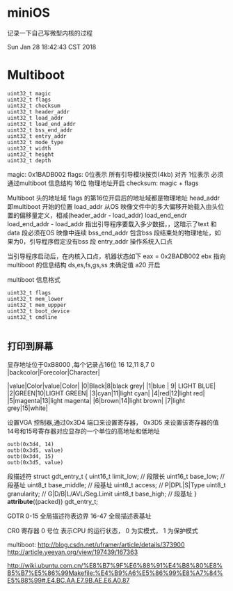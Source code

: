 # miniOS

记录一下自己写微型内核的过程

Sun Jan 28 18:42:43 CST 2018 

# Multiboot
```
uint32_t magic
uint32_t flags
uint32_t checksum
uint32_t header_addr
uint32_t load_addr
uint32_t load_end_addr
uint32_t bss_end_addr
uint32_t entry_addr
uint32_t mode_type
uint32_t width
uint32_t height
uint32_t depth
```

magic: 0x1BADB002
flags: 0位表示 所有引导模块按页(4kb) 对齐
       1位表示 	必须通过multiboot 信息结构
       16位 物理地址开启
checksum: magic + flags

Multiboot 头的地址域
flags 的第16位开启后的地址域都是物理地址
head\_addr 即multiboot 开始的位置
load\_addr 从OS 映像文件中的多大偏移开始载入由头位置的偏移量定义，相减(header\_addr - load\_addr) 
load\_end\_endr load\_end\_addr - load\_addr 指出引导程序要载入多少数据，，这暗示了text 和data 段必须在OS 映像中连续
bss\_end\_addr 包含bss 段结束处的物理地址，如果为0，引导程序假定没有bss 段
entry\_addr 操作系统入口点

当引导程序启动后，在内核入口点，机器状态如下
eax = 0x2BADB002
ebx 指向multiboot 的信息结构
ds,es,fs,gs,ss 未确定值
a20 开启

multiboot 信息格式

```
uint32_t flags
uint32_t mem_lower    
uint32_t mem_uppper   
uint32_t boot_device  
uint32_t cmdline      


```







## 打印到屏幕

显存地址位于0xB8000 ,每个记录占16位
16   12,11      8,7    0
|backcolor|Forecolor|Character|

|value|Color|value|Color|
|0|Black|8|black grey|
|1|blue | 9| LIGHT BLUE|
|2|GREEN|10|LIGHT GREEN|
|3|cyan|11|light cyan|
|4|red|12|light red|
|5|magenta|13|light magenta|
|6|brown|14|light brown|
|7|light grey|15|white|

设置VGA 控制器,通过0x3D4 端口来设置寄存器， 0x3D5 来设置该寄存器的值
14号和15号寄存器对应显存的一个单位的高地址和低地址

```
outb(0x3d4, 14)
outb(0x3d5, value)
outb(0x3d4, 15)
outb(0x3d5, value)

```




段描述符 
struct gdt_entry_t {
    uint16_t limit_low; // 段限长
    uint16_t base_low; // 段基址
    uint8_t base_middle; // 段基址
    uint8_t access; // P|DPL|S|Type
    uint8_t granularity; // G|D/B|L/AVL/Seg.Limit
    uint8_t base_high; // 段基址
} __attribute__((packed)) gdt_entry_t; 
    
GDTR
0-15 全局描述符表边界
16-47 全局描述表基址

CR0 寄存器
0 号位 表示CPU 的运行状态， 0 为实模式， 1 为保护模式




multiboot: http://blog.csdn.net/uframer/article/details/373900
http://article.yeeyan.org/view/197439/167363


http://wiki.ubuntu.com.cn/%E8%B7%9F%E6%88%91%E4%B8%80%E8%B5%B7%E5%86%99Makefile:%E4%B9%A6%E5%86%99%E8%A7%84%E5%88%99#.E4.BC.AA.E7.9B.AE.E6.A0.87




